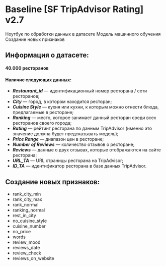 # Baseline [SF TripAdvisor Rating] v2.7

Ноутбук по обработки данных в датасете
Модель машинного обучения
Создание новых признаков

## Информация о датасете:

#### 40.000 ресторанов
#### Наличие следующих данных:

- ***Restaurant_id*** — идентификационный номер ресторана / сети ресторанов;
- ***City*** — город, в котором находится ресторан;
- ***Cuisine Style*** — кухня или кухни, к которым можно отнести блюда, предлагаемые в ресторане;
- ***Ranking*** — место, которое занимает данный ресторан среди всех ресторанов своего города;
- ***Rating*** — рейтинг ресторана по данным TripAdvisor (именно это значение должна будет предсказывать модель);
- ***Price Range*** — диапазон цен в ресторане;
- ***Number of Reviews*** — количество отзывов о ресторане;
- ***Reviews*** — данные о двух отзывах, которые отображаются на сайте ресторана;
- ***URL_TA*** — URL страницы ресторана на TripAdvisor;
- ***ID_TA*** — идентификатор ресторана в базе данных TripAdvisor.

## Создание новых признаков:

- rank_city_min
- rank_city_max
- rank_normal
- ranking_normal
- rest_in_city
- no_cuisine_style
- cuisine_number
- no_price
- words
- review_mood
- reviews_date
- review_check
- reviews_on_website
